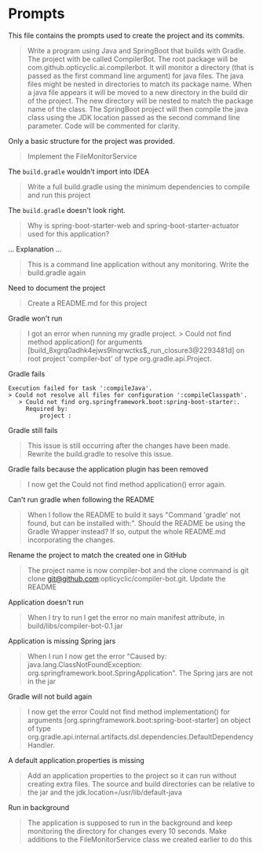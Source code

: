 # Prompts

This file contains the prompts used to create the project and its commits.

> Write a program using Java and SpringBoot that builds with Gradle. The project with be called CompilerBot. The root package will be com.github.opticyclic.ai.compilerbot. It will monitor a directory (that is passed as the first command line argument) for java files. The java files might be nested in directories to match its package name. When a java file appears it will be moved to a new directory in the build dir of the project. The new directory will be nested to match the package name of the class. The SpringBoot project will then compile the java class using the JDK location passed as the second command line parameter. Code will be commented for clarity.

Only a basic structure for the project was provided.

> Implement the FileMonitorService 

The `build.gradle` wouldn't import into IDEA

> Write a full build.gradle using the minimum dependencies to compile and run this project

The `build.gradle` doesn't look right.

> Why is spring-boot-starter-web and spring-boot-starter-actuator used for this application?

... Explanation ...

> This is a command line application without any monitoring. Write the build.gradle again

Need to document the project

> Create a README.md for this project

Gradle won't run

> I got an error when running my gradle project. > Could not find method application() for arguments [build_8xgrq0adhk4ejws9lnqrwctks$_run_closure3@2293481d] on root project 'compiler-bot' of type org.gradle.api.Project.

Gradle fails

~~~
Execution failed for task ':compileJava'.
> Could not resolve all files for configuration ':compileClasspath'.
   > Could not find org.springframework.boot:spring-boot-starter:.
     Required by:
         project :
~~~

Gradle still fails

> This issue is still occurring after the changes have been made. Rewrite the build.gradle to resolve this issue.

Gradle fails because the application plugin has been removed

> I now get the  Could not find method application() error again.

Can't run gradle when following the README

> When I follow the README to build it says 
> "Command 'gradle' not found, but can be installed with:". 
> Should the README be using the Gradle Wrapper instead? 
> If so, output the whole README.md incorporating the changes.

Rename the project to match the created one in GitHub

> The project name is now compiler-bot and the clone command is git clone git@github.com:opticyclic/compiler-bot.git. Update the README

Application doesn't run

> When I try to run I get the error no main manifest attribute, in build/libs/compiler-bot-0.1.jar

Application is missing Spring jars

> When I run I now get the error "Caused by: java.lang.ClassNotFoundException: org.springframework.boot.SpringApplication". The Spring jars are not in the jar

Gradle will not build again

> I now get the error Could not find method implementation() for arguments [org.springframework.boot:spring-boot-starter] on object of type org.gradle.api.internal.artifacts.dsl.dependencies.DefaultDependencyHandler.

A default application.properties is missing

> Add an application properties to the project so it can run without creating extra files. The source and build directories can be relative to the jar and the jdk.location=/usr/lib/default-java

Run in background

> The application is supposed to run in the background and keep monitoring the directory for changes every 10 seconds. Make additions to the FileMonitorService class we created earlier to do this
